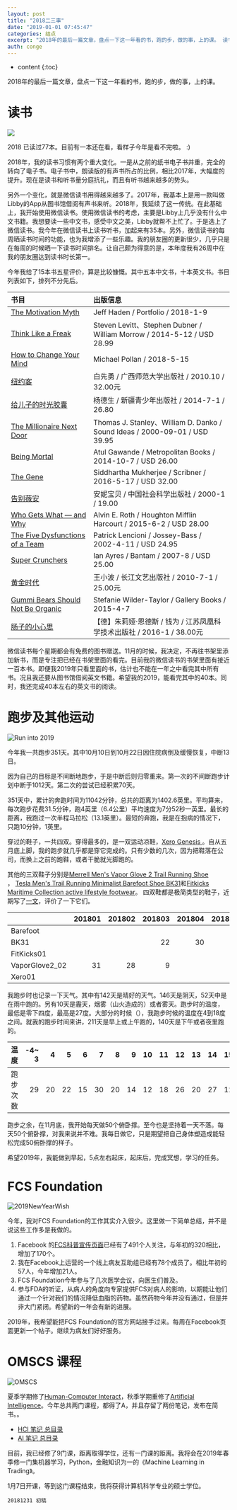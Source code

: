 ```yaml
---
layout: post
title: "2018二三事"
date: "2019-01-01 07:45:47"
categories: 结点
excerpt: "2018年的最后一篇文章，盘点一下这一年看的书，跑的步，做的事，上的课。 读书 2018 已读过77本。目前有一本还在看，看样子今年是看不完啦。..."
auth: conge
---
```

* content
{:toc}

2018年的最后一篇文章，盘点一下这一年看的书，跑的步，做的事，上的课。

# 读书
![](/assets/images/结点/118382-84d315a8a5acc64d.png)

2018 已读过77本。目前有一本还在看，看样子今年是看不完啦。 :)

2018年，我的读书习惯有两个重大变化。一是从之前的纸书电子书并重，完全的转向了电子书。电子书中，朗读版的有声书所占的比例，相比2017年，大幅度的提升。现在是读书和听书量分庭抗礼，而且有听书越来越多的势头。

另外一个变化，就是微信读书用得越来越多了。2017年，我基本上是用一款叫做Libby的App从图书馆借阅有声书来听。2018年，我延续了这一传统。在此基础上，我开始使用微信读书。使用微信读书的考虑，主要是Libby上几乎没有什么中文书籍。我想要读一些中文书，感受中文之美，Libby就帮不上忙了。于是选上了微信读书。我今年在微信读书上读书听书，加起来有35本。另外，微信读书的每周晒读书时间的功能，也为我增添了一些乐趣。我的朋友圈的更新很少，几乎只是在每周的时候晒一下读书时间排名。让自己颇为得意的是，本年度我有26周中在我的朋友圈达到读书时长第一。

今年我给了15本书五星评价，算是比较慷慨。其中五本中文书，十本英文书。书目列表如下，排列不分先后。

|书目                                                                      |出版信息                                                                   |
|:--------------------------------------------------------------------------|:--------------------------------------------------------------------------|
|[The Motivation Myth](https://book.douban.com/subject/30333767/) |Jeff Haden / Portfolio / 2018-1-9                                          |
|[Think Like a Freak](https://book.douban.com/subject/21965914/) |Steven Levitt、Stephen Dubner / William Morrow / 2014-5-12 / USD 28.99     |
|[How to Change Your Mind](https://book.douban.com/subject/30224074/) |Michael Pollan / 2018-5-15                                                 |
|[纽约客](https://book.douban.com/subject/5337243/)  |白先勇 / 广西师范大学出版社 / 2010.10 / 32.00元                            |
|[给儿子的时光胶囊](https://book.douban.com/subject/25966456/) |杨德生 / 新疆青少年出版社 / 2014-7-1 / 26.80                               |
|[The Millionaire Next Door](https://book.douban.com/subject/1771357/)  |Thomas J. Stanley、William D. Danko / Sound Ideas / 2000-09-01 / USD 39.95 |
|[Being Mortal](https://book.douban.com/subject/26093161/) |Atul Gawande / Metropolitan Books / 2014-10-7 / USD 26.00                  |
|[The Gene](https://book.douban.com/subject/26754245/) |Siddhartha Mukherjee / Scribner / 2016-5-17 / USD 32.00                    |
|[告别薇安](https://book.douban.com/subject/1016523/)  |安妮宝贝 / 中国社会科学出版社 / 2000-1 / 19.00                             |
|[Who Gets What — and Why](https://book.douban.com/subject/26367420/) |Alvin E. Roth / Houghton Mifflin Harcourt / 2015-6-2 / USD 28.00           |
|[The Five Dysfunctions of a Team](https://book.douban.com/subject/2126190/)  |Patrick Lencioni / Jossey-Bass / 2002-4-11 / USD 24.95                     |
|[Super Crunchers](https://book.douban.com/subject/2334744/)  |Ian Ayres / Bantam / 2007-8 / USD 25.00                                    |
|[黄金时代](https://book.douban.com/subject/4894345/)  |王小波 / 长江文艺出版社 / 2010-7-1 / 25.00元                               |
|[Gummi Bears Should Not Be Organic](https://book.douban.com/subject/26258591/) |Stefanie Wilder-Taylor / Gallery Books / 2015-4-7                          |
|[肠子的小心思](https://book.douban.com/subject/26706730/) |【德】朱莉娅·恩德斯 / 钱为 / 江苏凤凰科学技术出版社 / 2016-1 / 38.00元     |

微信读书每个星期都会有免费的图书赠送。11月的时候，我决定，不再往书架里添加新书，而是专注把已经在书架里面的看完。目前我的微信读书的书架里面有接近一百本书。即便我2019年只看里面的书，估计也不能在一年之中看完其中所有书。况且我还要从图书馆借阅英文书籍。希望我的2019，能看完其中的40本。同时，我还完成40本左右的英文书的阅读。

# 跑步及其他运动
![Run into 2019](/assets/images/结点/118382-70487da5d5a460ee.jpg)

今年我一共跑步351天。其中10月10日到10月22日因住院病倒及缓慢恢复，中断13日。

因为自己的目标是不间断地跑步，于是中断后则归零重来。第一次的不间断跑步计划中断于1012天。第二次的尝试已经积累70天。

351天中，累计的奔跑时间为11042分钟，总共的距离为1402.6英里。平均算来，每次跑步花费31.5分钟，跑4英里（6.4公里）平均速度为7分52秒一英里。最长的距离，我跑过一次半程马拉松（13.1英里）。最短的奔跑，我是在抱病的情况下，只跑10分钟，1英里。

穿过的鞋子，一共四双。穿得最多的，是一双运动凉鞋，[Xero Genesis ](https://www.jianshu.com/p/a60bc4079f35)。自从五月底上脚，我的跑步就几乎都是穿它完成的。只有少数的几次，因为把鞋落在公司，而换上之前的跑鞋，或者干脆就光脚跑的。

其他的三双鞋子分别是[Merrell Men's Vapor Glove 2 Trail Running Shoe](https://link.jianshu.com/?t=https%3A%2F%2Fwww.amazon.com%2FMerrell-Vapor-Glove-Running-Bright%2Fdp%2FB00KZOBY24%2F)
， [Tesla Men's Trail Running Minimalist Barefoot Shoe BK31](https://link.jianshu.com/?t=https%3A%2F%2Fwww.amazon.com%2Fgp%2Fproduct%2FB07425F3FY)和[Fitkicks Maritime Collection active lifestyle footwear](https://link.jianshu.com/?t=https%3A%2F%2Ffitkicks.com%2Fcollections%2Ffitkicks-active-lifestyle-footwear%2Fproducts%2Ffitkicks-maritime-blue-vitamin-sea)。
四双鞋都是极简类型的鞋子，近期写了[一文](https://www.jianshu.com/p/0d7620b90a70)，评价了一下它们。

|               | 201801| 201802| 201803| 201804| 201805| 201806| 201807| 201808| 201809| 201810| 201811| 201812|
|:--------------|------:|------:|------:|------:|------:|------:|------:|------:|------:|------:|------:|------:|
|Barefoot       |       |       |       |       |       |      3|      5|       |       |       |       |       |
|BK31           |       |       |     22|     30|     15|       |       |       |       |       |       |       |
|FitKicks01     |       |       |       |       |     16|      1|       |      3|      1|       |       |       |
|VaporGlove2_02 |     31|     28|      9|       |       |       |       |       |       |       |       |      2|
|Xero01         |       |       |       |       |       |     26|     26|     28|     28|     18|     30|     29|


我跑步时也记录一下天气。其中有142天是晴好的天气。146天是阴天，52天中是在雨中跑的。另有10天是霾天，烟雾（山火造成的）或者雾天。跑步时的温度，最低是零下四度，最高是27度。大部分的时候（），我跑步时候的温度在4到18度之间。就我的跑步时间来讲，211天是早上或上午跑的，140天是下午或者夜里跑的。

|  温度   | -4~ 3| 4|  5|  6|  7|  8|  9| 10| 11| 12| 13| 14| 15| 16| 17| 18| 19~17||
|:----|--:|--:|--:|--:|--:|--:|--:|--:|--:|--:|--:|--:|--:|--:|--:|--:|--:|--:|
|跑步次数 | 29|20| 22| 15| 30| 20| 14| 12| 18| 26| 20| 27| 12| 21| 15| 26|  24|

跑步之余，在11月底，我开始每天做50个俯卧撑。至今也是坚持着一天不落。每天50个俯卧撑，对我来说并不难。我每日做它，只是期望把自己身体塑造成能轻松完成50俯卧撑的样子。

希望2019年，我能做到早起，5点左右起床，起床后，完成冥想，学习的任务。

# FCS Foundation
![2019NewYearWish](/assets/images/结点/118382-8c53519cfdfaa9f2.jpg)

今年，我对FCS Foundation的工作其实介入很少。这里做一下简单总结，并不是说这些工作多是我做的。

1. Facebook 的[FCS科普宣传页面](https://www.facebook.com/fightFCS/)已经有了491个人关注，与年初的320相比，增加了170个。
2. 我在Facebook上运营的一个线上病友互助组已经有78个成员了。相比年初的57人，今年增加21人。
3. FCS Foundation今年参与了几次医学会议，向医生们普及。
4. 参与FDA的听证，从病人的角度向专家提供FCS对病人的影响，以期能让他们通过一个针对我们的情况降低血脂的药物。虽然药物今年并没有通过，但是并非大门紧闭。希望新的一年会有新的进展。

2019年，我希望能把FCS Foundation的官方网站接手过来。每周在Facebook页面更新一个帖子。继续为病友们好好服务。

# OMSCS 课程

![OMSCS](/assets/images/结点/118382-6932c804ddbfd55b.png)

夏季学期修了[Human-Computer Interact](https://www.jianshu.com/p/b0264369a13c)，秋季学期重修了[Artificial Intelligence](https://www.jianshu.com/p/a3c89cc25b1b)。今年总共两门课程，都得了A，并且存留了两份笔记，发布在简书。。

* [HCI 笔记 总目录](https://www.jianshu.com/p/b0264369a13c)
* [AI 笔记 总目录](https://www.jianshu.com/p/a3c89cc25b1b)

目前，我已经修了9门课，距离取得学位，还有一门课的距离。我将会在2019年春季修一门集机器学习，Python，金融知识为一的《Machine Learning in Trading》。

1月7日开课，等到这门课程结束，我将获得计算机科学专业的硕士学位。

```
20181231 初稿
```

